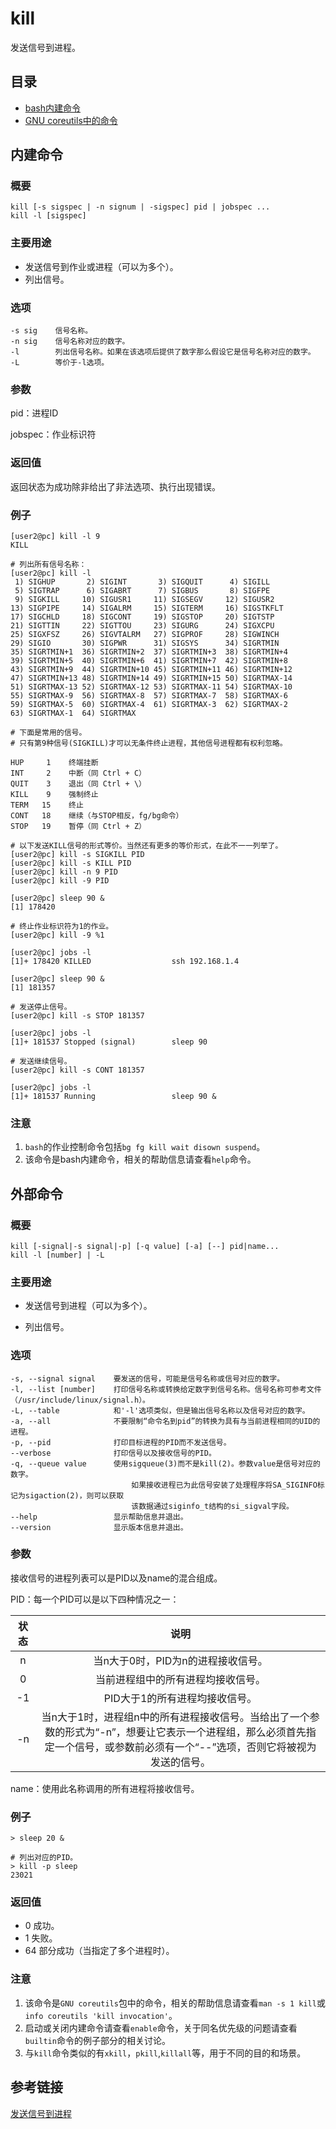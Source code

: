 kill
===

发送信号到进程。

## 目录

- [bash内建命令](#内建命令)
- [GNU coreutils中的命令](#外部命令)

## 内建命令

### 概要

```shell
kill [-s sigspec | -n signum | -sigspec] pid | jobspec ...
kill -l [sigspec]
```

### 主要用途

- 发送信号到作业或进程（可以为多个）。
- 列出信号。

### 选项

```shell
-s sig    信号名称。
-n sig    信号名称对应的数字。
-l        列出信号名称。如果在该选项后提供了数字那么假设它是信号名称对应的数字。
-L        等价于-l选项。
```

### 参数

pid：进程ID

jobspec：作业标识符

### 返回值

返回状态为成功除非给出了非法选项、执行出现错误。

### 例子

```shell
[user2@pc] kill -l 9
KILL

# 列出所有信号名称：
[user2@pc] kill -l
 1) SIGHUP       2) SIGINT       3) SIGQUIT      4) SIGILL
 5) SIGTRAP      6) SIGABRT      7) SIGBUS       8) SIGFPE
 9) SIGKILL     10) SIGUSR1     11) SIGSEGV     12) SIGUSR2
13) SIGPIPE     14) SIGALRM     15) SIGTERM     16) SIGSTKFLT
17) SIGCHLD     18) SIGCONT     19) SIGSTOP     20) SIGTSTP
21) SIGTTIN     22) SIGTTOU     23) SIGURG      24) SIGXCPU
25) SIGXFSZ     26) SIGVTALRM   27) SIGPROF     28) SIGWINCH
29) SIGIO       30) SIGPWR      31) SIGSYS      34) SIGRTMIN
35) SIGRTMIN+1  36) SIGRTMIN+2  37) SIGRTMIN+3  38) SIGRTMIN+4
39) SIGRTMIN+5  40) SIGRTMIN+6  41) SIGRTMIN+7  42) SIGRTMIN+8
43) SIGRTMIN+9  44) SIGRTMIN+10 45) SIGRTMIN+11 46) SIGRTMIN+12
47) SIGRTMIN+13 48) SIGRTMIN+14 49) SIGRTMIN+15 50) SIGRTMAX-14
51) SIGRTMAX-13 52) SIGRTMAX-12 53) SIGRTMAX-11 54) SIGRTMAX-10
55) SIGRTMAX-9  56) SIGRTMAX-8  57) SIGRTMAX-7  58) SIGRTMAX-6
59) SIGRTMAX-5  60) SIGRTMAX-4  61) SIGRTMAX-3  62) SIGRTMAX-2
63) SIGRTMAX-1  64) SIGRTMAX

# 下面是常用的信号。
# 只有第9种信号(SIGKILL)才可以无条件终止进程，其他信号进程都有权利忽略。

HUP     1    终端挂断
INT     2    中断（同 Ctrl + C）
QUIT    3    退出（同 Ctrl + \）
KILL    9    强制终止
TERM   15    终止
CONT   18    继续（与STOP相反，fg/bg命令）
STOP   19    暂停（同 Ctrl + Z）
```

```shell
# 以下发送KILL信号的形式等价。当然还有更多的等价形式，在此不一一列举了。
[user2@pc] kill -s SIGKILL PID
[user2@pc] kill -s KILL PID
[user2@pc] kill -n 9 PID
[user2@pc] kill -9 PID

[user2@pc] sleep 90 &
[1] 178420

# 终止作业标识符为1的作业。
[user2@pc] kill -9 %1

[user2@pc] jobs -l
[1]+ 178420 KILLED                  ssh 192.168.1.4

[user2@pc] sleep 90 &
[1] 181357

# 发送停止信号。
[user2@pc] kill -s STOP 181357

[user2@pc] jobs -l
[1]+ 181537 Stopped (signal)        sleep 90

# 发送继续信号。
[user2@pc] kill -s CONT 181357

[user2@pc] jobs -l
[1]+ 181537 Running                 sleep 90 &
```

### 注意

1. `bash`的作业控制命令包括`bg fg kill wait disown suspend`。
2. 该命令是bash内建命令，相关的帮助信息请查看`help`命令。


## 外部命令

### 概要

```shell
kill [-signal|-s signal|-p] [-q value] [-a] [--] pid|name...
kill -l [number] | -L
```

### 主要用途

- 发送信号到进程（可以为多个）。

- 列出信号。

### 选项

```shell
-s, --signal signal    要发送的信号，可能是信号名称或信号对应的数字。
-l, --list [number]    打印信号名称或转换给定数字到信号名称。信号名称可参考文件（/usr/include/linux/signal.h）。
-L, --table            和'-l'选项类似，但是输出信号名称以及信号对应的数字。
-a, --all              不要限制“命令名到pid”的转换为具有与当前进程相同的UID的进程。
-p, --pid              打印目标进程的PID而不发送信号。
--verbose              打印信号以及接收信号的PID。
-q, --queue value      使用sigqueue(3)而不是kill(2)。参数value是信号对应的数字。
                           如果接收进程已为此信号安装了处理程序将SA_SIGINFO标记为sigaction(2)，则可以获取
                           该数据通过siginfo_t结构的si_sigval字段。
--help                 显示帮助信息并退出。
--version              显示版本信息并退出。
```

### 参数

接收信号的进程列表可以是PID以及name的混合组成。

PID：每一个PID可以是以下四种情况之一：

状态|说明
:--:|:--:
n | 当n大于0时，PID为n的进程接收信号。
0 | 当前进程组中的所有进程均接收信号。
-1 | PID大于1的所有进程均接收信号。
-n | 当n大于1时，进程组n中的所有进程接收信号。当给出了一个参数的形式为“-n”，想要让它表示一个进程组，那么必须首先指定一个信号，或参数前必须有一个“--”选项，否则它将被视为发送的信号。

name：使用此名称调用的所有进程将接收信号。

### 例子

```shell
> sleep 20 &

# 列出对应的PID。
> kill -p sleep
23021
```

### 返回值

- 0 成功。
- 1 失败。
- 64 部分成功（当指定了多个进程时）。

### 注意

1. 该命令是`GNU coreutils`包中的命令，相关的帮助信息请查看`man -s 1 kill`或`info coreutils 'kill invocation'`。
2. 启动或关闭内建命令请查看`enable`命令，关于同名优先级的问题请查看`builtin`命令的例子部分的相关讨论。
3. 与`kill`命令类似的有`xkill`，`pkill`,`killall`等，用于不同的目的和场景。

## 参考链接

[发送信号到进程](https://bash.cyberciti.biz/guide/Sending_signal_to_Processes)
